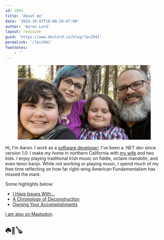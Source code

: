 ```yaml
---
id: 2941
title: 'About me'
date: '2024-10-07T18:08:29-07:00'
author: 'Aaron Lord'
layout: revision
guid: 'https://www.devlord.io/blog/?p=2941'
permalink: '/?p=2941'
footnotes:
    - ''
---
```


<!-- wp:image {"id":2604,"sizeSlug":"full","linkDestination":"none","align":"wide","className":"is-style-default","style":{"border":{"radius":"0px"}}} -->
<figure class="wp-block-image alignwide size-full has-custom-border is-style-default"><img src="/wp-content/uploads/2024/03/11A4CE55-4F01-41EF-9358-C6342BB59CF1_1_105_c-edited.jpeg" alt="" class="wp-image-2604" style="border-radius:0px"/></figure>
<!-- /wp:image -->

<!-- wp:paragraph -->
<p>Hi, I'm Aaron. I work as a <a href="https://www.devlord.io" title="">software developer</a>; I've been a .NET dev since version 1.0. I make my home in northern California with <a href="http://howvast.wordpress.com">my wife</a> and two kids. I enjoy playing traditional Irish music on fiddle, octave mandolin, and even tenor banjo. While not working or playing music, I spend much of my free time reflecting on how far right-wing American Fundamentalism has missed the mark.</p>
<!-- /wp:paragraph -->

<!-- wp:paragraph -->
<p>Some highlights below:</p>
<!-- /wp:paragraph -->

<!-- wp:list -->
<ul class="wp-block-list"><!-- wp:list-item -->
<li><a title="" href="/blog/2012/02/28/i-have-issues-with/">I Have Issues With...</a></li>
<!-- /wp:list-item -->

<!-- wp:list-item -->
<li><a title="A Chronology of Deconstruction" href="https://www.devlord.io/blog/2019/12/07/a-chronology-of-deconstruction/">A Chronology of Deconstruction</a></li>
<!-- /wp:list-item -->

<!-- wp:list-item -->
<li><a href="https://www.devlord.io/blog/2024/03/27/owning-your-accomplishments/">Owning Your Accomplishments</a></li>
<!-- /wp:list-item --></ul>
<!-- /wp:list -->

<!-- wp:paragraph -->
<p><a href="https://hachyderm.io/@devlord" rel="me">I am also on Mastodon</a>.</p>
<!-- /wp:paragraph -->

<!-- wp:heading -->
<h2 class="wp-block-heading">☘️🎻🪕</h2>
<!-- /wp:heading -->

<!-- wp:paragraph -->
<p></p>
<!-- /wp:paragraph -->